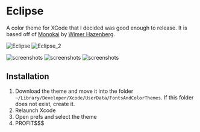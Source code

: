 Eclipse
=======
A color theme for XCode that I decided was good enough to release. It is based off of [Monokai][] by [Wimer Hazenberg][wimer].

[monokai]:	http://www.monokai.nl/blog/2006/07/15/textmate-color-theme/	 "The Monokai theme for Textmate"
[wimer]:	http://monokai.nl/ "Wimer Hazenberg's personal website"

![Eclipse](http://cl.ly/CgCH/Screen%20Shot%202011-12-17%20at%205.22.57%20PM.png) 
![Eclipse_2](http://cl.ly/Chvf/Screen%20Shot%202011-12-17%20at%205.23.04%20PM.png) 

![screenshots](http://k.minus.com/ib1kHc4lnLB8bd.gif) 
![screenshots](http://k.minus.com/iovTFVTQQ192K.gif) 
![screenshots](http://k.minus.com/i4BrO2tfCJxzk.gif)

Installation
------------
1. Download the theme and move it into the folder `~/Library/Developer/Xcode/UserData/FontsAndColorThemes`. If this folder does not exist, create it.
2. Relaunch Xcode
3. Open prefs and select the theme
4. PROFIT$$$